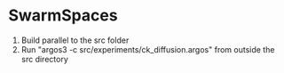 # SwarmSpaces
1. Build parallel to the src folder
2. Run "argos3 -c src/experiments/ck_diffusion.argos" from outside the src directory